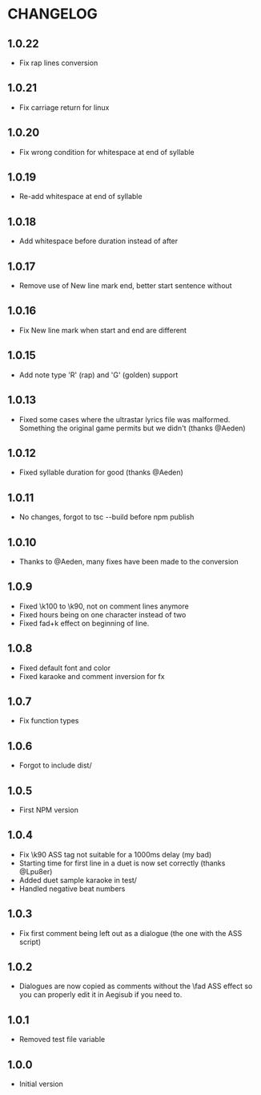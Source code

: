 # CHANGELOG

## 1.0.22
- Fix rap lines conversion

## 1.0.21
- Fix carriage return for linux

## 1.0.20
- Fix wrong condition for whitespace at end of syllable

## 1.0.19
- Re-add whitespace at end of syllable

## 1.0.18
- Add whitespace before duration instead of after

## 1.0.17
- Remove use of New line mark end, better start sentence without

## 1.0.16
- Fix New line mark when start and end are different

## 1.0.15

- Add note type 'R' (rap) and 'G' (golden) support

## 1.0.13

- Fixed some cases where the ultrastar lyrics file was malformed. Something the original game permits but we didn't (thanks @Aeden)

## 1.0.12

- Fixed syllable duration for good (thanks @Aeden)

## 1.0.11

- No changes, forgot to tsc --build before npm publish

## 1.0.10

- Thanks to @Aeden, many fixes have been made to the conversion

## 1.0.9

- Fixed \k100 to \k90, not on comment lines anymore
- Fixed hours being on one character instead of two
- Fixed fad+k effect on beginning of line.

## 1.0.8

- Fixed default font and color
- Fixed karaoke and comment inversion for fx

## 1.0.7

- Fix function types

## 1.0.6

- Forgot to include dist/

## 1.0.5

- First NPM version

## 1.0.4

- Fix \k90 ASS tag not suitable for a 1000ms delay (my bad)
- Starting time for first line in a duet is now set correctly (thanks @Lpu8er)
- Added duet sample karaoke in test/
- Handled negative beat numbers

## 1.0.3

- Fix first comment being left out as a dialogue (the one with the ASS script)

## 1.0.2

- Dialogues are now copied as comments without the \fad ASS effect so you can properly edit it in Aegisub if you need to.

## 1.0.1

- Removed test file variable

## 1.0.0

- Initial version

